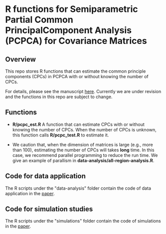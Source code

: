 # R functions for Semiparametric Partial Common PrincipalComponent Analysis (PCPCA) for Covariance Matrices

## Overview

This repo stores R functions that can estimate the common principle components (CPCs) in PCPCA with or without knowing the number of CPCs.

For details, please see the manuscript [here](https://www.biorxiv.org/content/10.1101/808527v1.abstract). Currently we are under revision and the functions in this repo are subject to change.

## Functions

- __R/pcpc_est.R__ A function that can estimate CPCs with or without knowing the number of CPCs. When the number of CPCs is unknown, this function calls __R/pcpc_test.R__ to estimate it. 

- We caution that, when the dimension of matrices is large (e.g., more than 100), estimating the number of CPCs will takes __long__ time. In this case, we recommend parallel programming to reduce the run time. We give an example of parallism in __data-analysis/all-region-analysis.R__.

## Code for data application

The R scripts under the "data-analysis" folder contain the code of data application in the [paper](https://arxiv.org/abs/1910.13954).

## Code for simulation studies

The R scripts under the "simulations" folder contain the code of simulations in the [paper](https://arxiv.org/abs/1910.13954).

